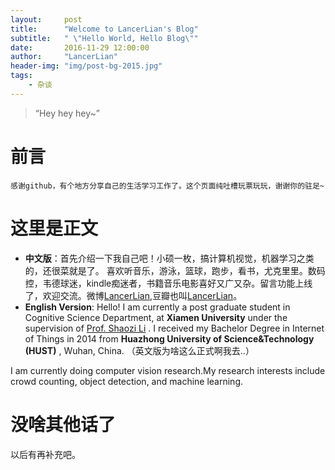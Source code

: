 ```yaml
---
layout:     post
title:      "Welcome to LancerLian's Blog"
subtitle:   " \"Hello World, Hello Blog\""
date:       2016-11-29 12:00:00
author:     "LancerLian"
header-img: "img/post-bg-2015.jpg"
tags:
    - 杂谈
---
```


> “Hey hey hey~”

# 前言

	感谢github，有个地方分享自己的生活学习工作了。这个页面纯吐槽玩票玩玩，谢谢你的驻足~

# 这里是正文
	
- **中文版**：首先介绍一下我自己吧！小硕一枚，搞计算机视觉，机器学习之类的，还很菜就是了。
喜欢听音乐，游泳，篮球，跑步，看书，尤克里里。数码控，韦德球迷，kindle痴迷者，书籍音乐电影喜好又广又杂。留言功能上线了，欢迎交流。微博[LancerLian](http://weibo.com/lancer123/),豆瓣也叫[LancerLian](https://www.douban.com/people/lancer123/)。
- **English Version**: Hello! I am currently a post graduate student in Cognitive Science Department, 
at **Xiamen University** under the supervision of [Prof. Shaozi Li](http://information.xmu.edu.cn/portal/node/106) . I received my Bachelor Degree in Internet of Things in 2014 from **Huazhong University of Science&Technology (HUST)** , Wuhan, China. （英文版为啥这么正式啊我去..）
 
I am currently doing computer vision research.My research interests include crowd counting, object detection, and machine learning.

# 没啥其他话了

以后有再补充吧。


